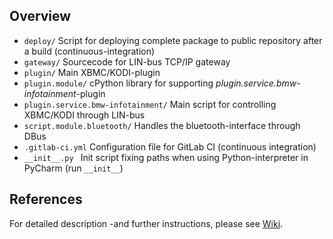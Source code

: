 ## Overview

- `deploy/` Script for deploying complete package to public repository after a build (continuous-integration)
- `gateway/` Sourcecode for LIN-bus TCP/IP gateway
- `plugin/` Main XBMC/KODI-plugin
 - `plugin.module/` cPython library for supporting *plugin.service.bmw-infotainment*-plugin
 - `plugin.service.bmw-infotainment/` Main script for controlling XBMC/KODI through LIN-bus
 - `script.module.bluetooth/` Handles the bluetooth-interface through DBus
- `.gitlab-ci.yml` Configuration file for GitLab CI (continuous integration)
- `__init__.py ` Init script fixing paths when using Python-interpreter in PyCharm (run `__init__`)

## References
 For detailed description -and further instructions, please see [Wiki](http://git.one-infiniteloop.com/larsa/bmw-infotainment/wikis/home).